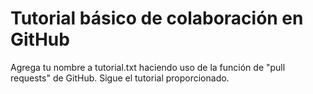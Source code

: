 # Tutorial básico de colaboración en GitHub
Agrega tu nombre a tutorial.txt haciendo uso de la función de "pull requests" de GitHub. Sigue el tutorial proporcionado.
